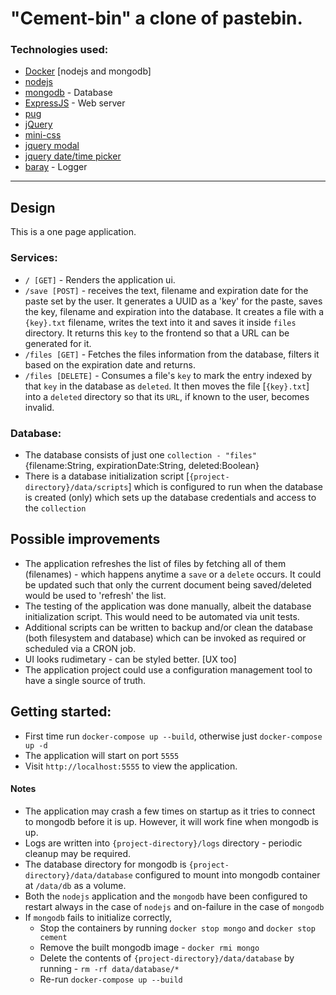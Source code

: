 "Cement-bin" a clone of pastebin.
================================================================================
### Technologies used:

* [Docker](https://www.docker.com/) [nodejs and mongodb]
* [nodejs](https://nodejs.org/en/)
* [mongodb](https://www.mongodb.com/) - Database
* [ExpressJS](https://expressjs.com/) - Web server
* [pug](https://pugjs.org/api/getting-started.html)
* [jQuery](https://jquery.com/)
* [mini-css](https://minicss.org/)
* [jquery modal](https://jquerymodal.com/)
* [jquery date/time picker](https://xdsoft.net/jqplugins/datetimepicker/)
* [baray](https://www.npmjs.com/package/baray) - Logger

--------------------------------------------------------------------------------

## Design

This is a one page application.

### Services:

* ```/ [GET]``` - Renders the application ui.
* ```/save [POST]``` - receives the text, filename and expiration date for the paste set by the user. It generates a UUID as a 'key' for the paste, saves the key, filename and expiration into the database. It creates a file with a ```{key}.txt``` filename, writes the text into it and saves it inside ```files``` directory. It returns this ```key``` to the frontend so that a URL can be generated for it.
* ```/files [GET]``` - Fetches the files information from the database, filters it based on the expiration date and returns.
* ```/files [DELETE]``` - Consumes a file's ```key``` to mark the entry indexed by that ```key``` in the database as ```deleted```. It then moves the file [```{key}.txt```] into a ```deleted``` directory so that its ```URL```, if known to the user, becomes invalid.

### Database:
* The database consists of just one ```collection - "files"``` {filename:String, expirationDate:String, deleted:Boolean}
* There is a database initialization script [```{project-directory}/data/scripts```] which is configured to run when the database is created (only) which sets up the database credentials and access to the ```collection```


## Possible improvements

* The application refreshes the list of files by fetching all of them (filenames) - which happens anytime a ```save``` or a ```delete``` occurs. It could be updated such that only the current document being saved/deleted would be used to 'refresh' the list.
* The testing of the application was done manually, albeit the database initialization script. This would need to be automated via unit tests.
* Additional scripts can be written to backup and/or clean the database (both filesystem and database) which can be invoked as required or scheduled via a CRON job.
* UI looks rudimetary -  can be styled better. [UX too]
* The application project could use a configuration management tool to have a single source of truth.

## Getting started:
* First time run ```docker-compose up --build```, otherwise just ```docker-compose up -d```
* The application will start on port ```5555```
* Visit ```http://localhost:5555``` to view the application.

#### Notes

* The application may crash a few times on startup as it tries to connect to mongodb before it is up. However, it will work fine when mongodb is up.
* Logs are written into ```{project-directory}/logs``` directory - periodic cleanup may be required.
* The database directory for mongodb is ```{project-directory}/data/database``` configured to mount into mongodb container at ```/data/db``` as a volume.
* Both the ```nodejs``` application and the ```mongodb``` have been configured to restart always in the case of ```nodejs``` and on-failure in the case of ```mongodb```
* If ```mongodb``` fails to initialize correctly,
  * Stop the containers by running ```docker stop mongo``` and ```docker stop cement```
  * Remove the built mongodb image - ```docker rmi mongo```
  * Delete the contents of ```{project-directory}/data/database``` by running - ```rm -rf data/database/*```
  * Re-run ```docker-compose up --build```
